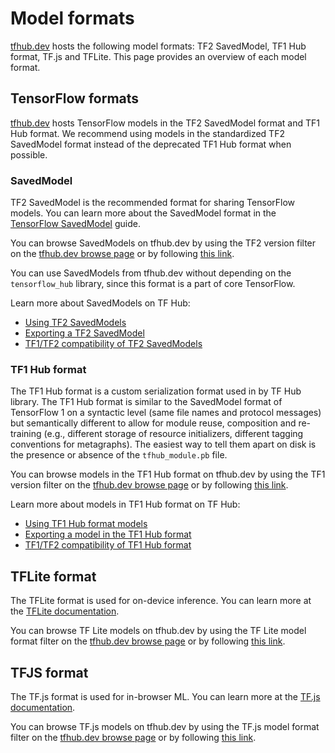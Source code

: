 <!--* freshness: { owner: 'maringeo' reviewed: '2022-12-12' } *-->

# Model formats

[tfhub.dev](https://tfhub.dev) hosts the following model formats: TF2
SavedModel, TF1 Hub format, TF.js and TFLite. This page provides an overview of
each model format.

## TensorFlow formats

[tfhub.dev](https://tfhub.dev) hosts TensorFlow models in the TF2 SavedModel
format and TF1 Hub format. We recommend using models in the standardized TF2
SavedModel format instead of the deprecated TF1 Hub format when possible.

### SavedModel

TF2 SavedModel is the recommended format for sharing TensorFlow models. You can
learn more about the SavedModel format in the
[TensorFlow SavedModel](https://www.tensorflow.org/guide/saved_model) guide.

You can browse SavedModels on tfhub.dev by using the TF2 version filter on the
[tfhub.dev browse page](https://tfhub.dev/s?subtype=module,placeholder) or by
following
[this link](https://tfhub.dev/s?subtype=module,placeholder&tf-version=tf2).

You can use SavedModels from tfhub.dev without depending on the `tensorflow_hub`
library, since this format is a part of core TensorFlow.

Learn more about SavedModels on TF Hub:

*   [Using TF2 SavedModels](tf2_saved_model.md)
*   [Exporting a TF2 SavedModel](exporting_tf2_saved_model.md)
*   [TF1/TF2 compatibility of TF2 SavedModels](model_compatibility.md)

### TF1 Hub format

The TF1 Hub format is a custom serialization format used in by TF Hub library.
The TF1 Hub format is similar to the SavedModel format of TensorFlow 1 on a
syntactic level (same file names and protocol messages) but semantically
different to allow for module reuse, composition and re-training (e.g.,
different storage of resource initializers, different tagging conventions for
metagraphs). The easiest way to tell them apart on disk is the presence or
absence of the `tfhub_module.pb` file.

You can browse models in the TF1 Hub format on tfhub.dev by using the TF1
version filter on the
[tfhub.dev browse page](https://tfhub.dev/s?subtype=module,placeholder) or by
following
[this link](https://tfhub.dev/s?subtype=module,placeholder&tf-version=tf1).

Learn more about models in TF1 Hub format on TF Hub:

*   [Using TF1 Hub format models](tf1_hub_module.md)
*   [Exporting a model in the TF1 Hub format](exporting_hub_format.md)
*   [TF1/TF2 compatibility of TF1 Hub format](model_compatibility.md)

## TFLite format

The TFLite format is used for on-device inference. You can learn more at the
[TFLite documentation](https://www.tensorflow.org/lite).

You can browse TF Lite models on tfhub.dev by using the TF Lite model format
filter on the
[tfhub.dev browse page](https://tfhub.dev/s?subtype=module,placeholder) or by
following [this link](https://tfhub.dev/lite).

## TFJS format

The TF.js format is used for in-browser ML. You can learn more at the
[TF.js documentation](https://www.tensorflow.org/js).

You can browse TF.js models on tfhub.dev by using the TF.js model format filter
on the [tfhub.dev browse page](https://tfhub.dev/s?subtype=module,placeholder)
or by following [this link](https://tfhub.dev/js).
